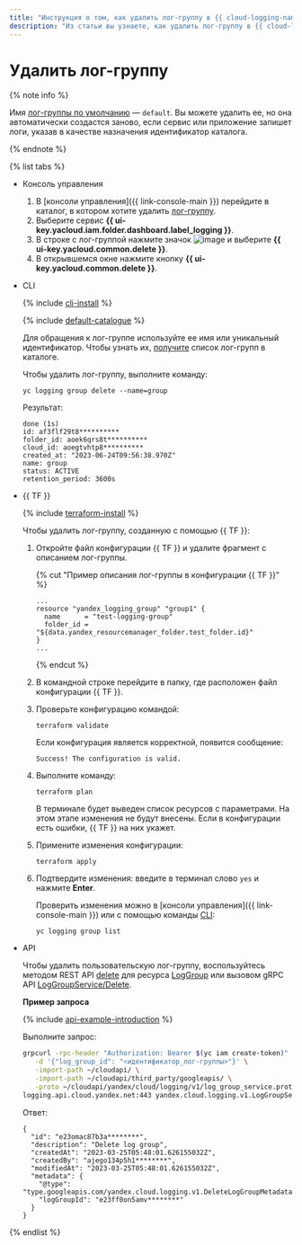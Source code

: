 ```yaml
---
title: "Инструкция о том, как удалить лог-группу в {{ cloud-logging-name }}"
description: "Из статьи вы узнаете, как удалить лог-группу в {{ cloud-logging-name }}."
---
```


# Удалить лог-группу

{% note info %}

Имя [лог-группы по умолчанию](../concepts/log-group.md) — `default`. Вы можете удалить ее, но она автоматически создастся заново, если сервис или приложение запишет логи, указав в качестве назначения идентификатор каталога.

{% endnote %}

{% list tabs %}

- Консоль управления

    1. В [консоли управления]({{ link-console-main }}) перейдите в каталог, в котором хотите удалить [лог-группу](../concepts/log-group.md).
    1. Выберите сервис **{{ ui-key.yacloud.iam.folder.dashboard.label_logging }}**.
    1. В строке с лог-группой нажмите значок ![image](../../_assets/console-icons/ellipsis.svg) и выберите **{{ ui-key.yacloud.common.delete }}**.
    1. В открывшемся окне нажмите кнопку **{{ ui-key.yacloud.common.delete }}**.

- CLI

    {% include [cli-install](../../_includes/cli-install.md) %}

    {% include [default-catalogue](../../_includes/default-catalogue.md) %}

    Для обращения к лог-группе используйте ее имя или уникальный идентификатор. Чтобы узнать их, [получите](./list.md) список лог-групп в каталоге.

    Чтобы удалить лог-группу, выполните команду:

    ```
    yc logging group delete --name=group
    ```

    Результат:

    ```
    done (1s)
    id: af3flf29t8**********
    folder_id: aoek6qrs8t**********
    cloud_id: aoegtvhtp8**********
    created_at: "2023-06-24T09:56:38.970Z"
    name: group
    status: ACTIVE
    retention_period: 3600s
    ```

- {{ TF }}

  {% include [terraform-install](../../_includes/terraform-install.md) %}

  Чтобы удалить лог-группу, созданную с помощью {{ TF }}:

  1. Откройте файл конфигурации {{ TF }} и удалите фрагмент с описанием лог-группы.
     
     {% cut "Пример описания лог-группы в конфигурации {{ TF }}" %}

     ```hcl
     ...
     resource "yandex_logging_group" "group1" {
       name      = "test-logging-group"
       folder_id = "${data.yandex_resourcemanager_folder.test_folder.id}"
     }
     ...
     ```

     {% endcut %}

  1. В командной строке перейдите в папку, где расположен файл конфигурации {{ TF }}.

  1. Проверьте конфигурацию командой:

     ```
     terraform validate
     ```
     
     Если конфигурация является корректной, появится сообщение:
     
     ```
     Success! The configuration is valid.
     ```

  1. Выполните команду:

     ```
     terraform plan
     ```
  
     В терминале будет выведен список ресурсов с параметрами. На этом этапе изменения не будут внесены. Если в конфигурации есть ошибки, {{ TF }} на них укажет.

  1. Примените изменения конфигурации:

     ```
     terraform apply
     ```

  1. Подтвердите изменения: введите в терминал слово `yes` и нажмите **Enter**.

     Проверить изменения можно в [консоли управления]({{ link-console-main }}) или с помощью команды [CLI](../../cli/quickstart.md):

     ```
     yc logging group list
     ```

- API

  Чтобы удалить пользовательскую лог-группу, воспользуйтесь методом REST API [delete](../api-ref/LogGroup/delete.md) для ресурса [LogGroup](../api-ref/LogGroup/index.md) или вызовом gRPC API [LogGroupService/Delete](../api-ref/grpc/log_group_service.md#Delete).

  
  **Пример запроса**

  {% include [api-example-introduction](../../_includes/logging/api-example-introduction.md) %}

  Выполните запрос:
  
  ```bash
  grpcurl -rpc-header "Authorization: Bearer $(yc iam create-token)" \
     -d '{"log_group_id": "<идентификатор_лог-группы>"}' \
     -import-path ~/cloudapi/ \
     -import-path ~/cloudapi/third_party/googleapis/ \
     -proto ~/cloudapi/yandex/cloud/logging/v1/log_group_service.proto \
  logging.api.cloud.yandex.net:443 yandex.cloud.logging.v1.LogGroupService.Delete
  ```

  Ответ:

  ```text
  {
    "id": "e23omac87b3a********",
    "description": "Delete log group",
    "createdAt": "2023-03-25T05:48:01.626155032Z",
    "createdBy": "ajego134p5h1********",
    "modifiedAt": "2023-03-25T05:48:01.626155032Z",
    "metadata": {
      "@type": "type.googleapis.com/yandex.cloud.logging.v1.DeleteLogGroupMetadata",
      "logGroupId": "e23ff0on5amv********"
    }
  }
  ```


{% endlist %}
